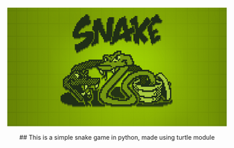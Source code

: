 <p align="center">
  <img src="snake.png" />
</p>
<p align="center">
    ## This is a simple snake game in python, made using turtle module
</p>


